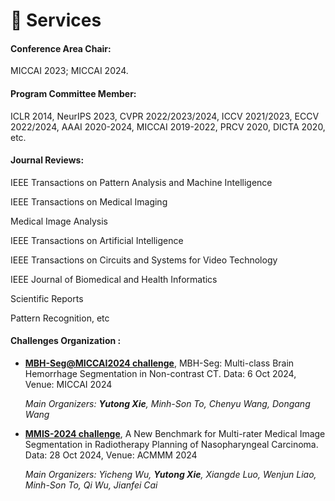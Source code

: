 # 🔆 Services
#### Conference Area Chair:
MICCAI 2023; MICCAI 2024.

#### Program Committee Member:
ICLR 2014, NeurIPS 2023, CVPR 2022/2023/2024, ICCV 2021/2023, ECCV 2022/2024, AAAI 2020-2024, MICCAI 2019-2022, PRCV 2020, DICTA 2020, etc.

#### Journal Reviews:
IEEE Transactions on Pattern Analysis and Machine Intelligence

IEEE Transactions on Medical Imaging

Medical Image Analysis

IEEE Transactions on Artificial Intelligence

IEEE Transactions on Circuits and Systems for Video Technology

IEEE Journal of Biomedical and Health Informatics

Scientific Reports

Pattern Recognition, etc

#### Challenges Organization :
- [**MBH-Seg@MICCAI2024 challenge**](https://mbh-seg.com/), MBH-Seg: Multi-class Brain Hemorrhage Segmentation in Non-contrast CT. Data: 6 Oct 2024, Venue: MICCAI 2024
  
   *Main Organizers: **Yutong Xie**, Minh-Son To, Chenyu Wang, Dongang Wang*

- [**MMIS-2024 challenge**](https://mmis2024.com/), A New Benchmark for Multi-rater Medical Image Segmentation in Radiotherapy Planning of Nasopharyngeal Carcinoma. Data: 28 Oct 2024, Venue: ACMMM 2024
  
   *Main Organizers: Yicheng Wu, **Yutong Xie**, Xiangde Luo, Wenjun Liao, Minh-Son To, Qi Wu, Jianfei Cai*


